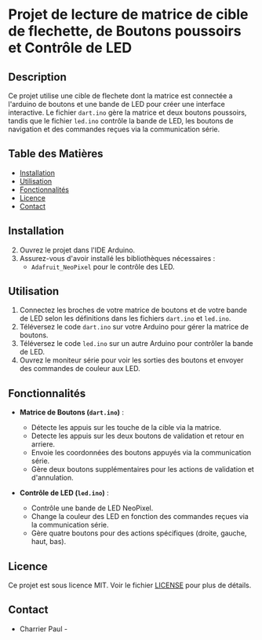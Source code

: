 # Projet de lecture de matrice de cible de flechette, de Boutons poussoirs et Contrôle de LED

## Description
Ce projet utilise une cible de flechete dont la matrice est connectée a l'arduino de boutons et une bande de LED pour créer une interface interactive. Le fichier `dart.ino` gère la matrice et deux boutons poussoirs, tandis que le fichier `led.ino` contrôle la bande de LED, les boutons de navigation et des commandes reçues via la communication série.

## Table des Matières
- [Installation](#installation)
- [Utilisation](#utilisation)
- [Fonctionnalités](#fonctionnalités)
- [Licence](#licence)
- [Contact](#contact)

## Installation
2. Ouvrez le projet dans l'IDE Arduino.
3. Assurez-vous d'avoir installé les bibliothèques nécessaires :
   - `Adafruit_NeoPixel` pour le contrôle des LED.

## Utilisation
1. Connectez les broches de votre matrice de boutons et de votre bande de LED selon les définitions dans les fichiers `dart.ino` et `led.ino`.
2. Téléversez le code `dart.ino` sur votre Arduino pour gérer la matrice de boutons.
3. Téléversez le code `led.ino` sur un autre Arduino pour contrôler la bande de LED.
4. Ouvrez le moniteur série pour voir les sorties des boutons et envoyer des commandes de couleur aux LED.

## Fonctionnalités
- **Matrice de Boutons (`dart.ino`)** :
   - Détecte les appuis sur les touche de la cible via la matrice.
   - Detecte les appuis sur les deux boutons de validation et retour en arriere.
   - Envoie les coordonnées des boutons appuyés via la communication série.
   - Gère deux boutons supplémentaires pour les actions de validation et d'annulation.

- **Contrôle de LED (`led.ino`)** :
   - Contrôle une bande de LED NeoPixel.
   - Change la couleur des LED en fonction des commandes reçues via la communication série.
   - Gère quatre boutons pour des actions spécifiques (droite, gauche, haut, bas).

## Licence
Ce projet est sous licence MIT. Voir le fichier [LICENSE](LICENSE) pour plus de détails.

## Contact
- Charrier Paul -
